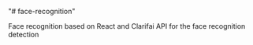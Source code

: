 "# face-recognition"

Face recognition  based on React and Clarifai API for the face recognition detection
